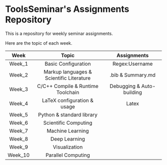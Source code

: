 # ToolsSeminar's Assignments Repository

This is a repository for weekly seminar assignments.

Here are the topic of each week.

| Week | Topic | Assignments |
|:-:|:-:|:-:|
| Week_1 | Basic Configuration | Regex:Username |
| Week_2 | Markup languages & Scientific Literature | .bib & Summary.md |
| Week_3 | C/C++ Compile & Runtime Toolchain | Debugging & Auto-building |
| Week_4 | LaTeX configuration & usage | Latex |
| Week_5 | Python & standard library | |
| Week_6 | Scientific Computing | |
| Week_7 | Machine Learning | |
| Week_8 | Deep Learning | |
| Week_9 | Visualization | |
| Week_10| Parallel Computing | |
